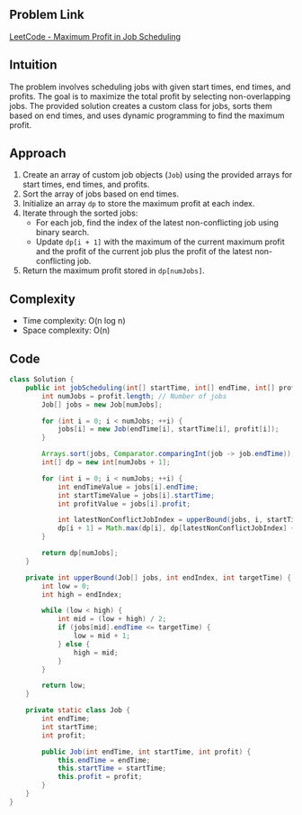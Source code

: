 ## Problem Link
[LeetCode - Maximum Profit in Job Scheduling](https://leetcode.com/problems/maximum-profit-in-job-scheduling/description/?envType=daily-question&envId=2024-01-06)

## Intuition

The problem involves scheduling jobs with given start times, end times, and profits. The goal is to maximize the total profit by selecting non-overlapping jobs. The provided solution creates a custom class for jobs, sorts them based on end times, and uses dynamic programming to find the maximum profit.

## Approach

1. Create an array of custom job objects (`Job`) using the provided arrays for start times, end times, and profits.
2. Sort the array of jobs based on end times.
3. Initialize an array `dp` to store the maximum profit at each index.
4. Iterate through the sorted jobs:
    - For each job, find the index of the latest non-conflicting job using binary search.
    - Update `dp[i + 1]` with the maximum of the current maximum profit and the profit of the current job plus the profit of the latest non-conflicting job.
5. Return the maximum profit stored in `dp[numJobs]`.

## Complexity

- Time complexity: O(n log n)
- Space complexity: O(n)

## Code

```java
class Solution {
    public int jobScheduling(int[] startTime, int[] endTime, int[] profit) {
        int numJobs = profit.length; // Number of jobs
        Job[] jobs = new Job[numJobs];

        for (int i = 0; i < numJobs; ++i) {
            jobs[i] = new Job(endTime[i], startTime[i], profit[i]);
        }

        Arrays.sort(jobs, Comparator.comparingInt(job -> job.endTime));
        int[] dp = new int[numJobs + 1];

        for (int i = 0; i < numJobs; ++i) {
            int endTimeValue = jobs[i].endTime;
            int startTimeValue = jobs[i].startTime;
            int profitValue = jobs[i].profit;

            int latestNonConflictJobIndex = upperBound(jobs, i, startTimeValue);
            dp[i + 1] = Math.max(dp[i], dp[latestNonConflictJobIndex] + profitValue);
        }

        return dp[numJobs];
    }

    private int upperBound(Job[] jobs, int endIndex, int targetTime) {
        int low = 0;
        int high = endIndex;

        while (low < high) {
            int mid = (low + high) / 2;
            if (jobs[mid].endTime <= targetTime) {
                low = mid + 1;
            } else {
                high = mid;
            }
        }

        return low;
    }

    private static class Job {
        int endTime;
        int startTime;
        int profit;

        public Job(int endTime, int startTime, int profit) {
            this.endTime = endTime;
            this.startTime = startTime;
            this.profit = profit;
        }
    }
}
